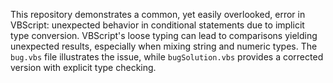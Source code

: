 This repository demonstrates a common, yet easily overlooked, error in VBScript: unexpected behavior in conditional statements due to implicit type conversion.  VBScript's loose typing can lead to comparisons yielding unexpected results, especially when mixing string and numeric types. The `bug.vbs` file illustrates the issue, while `bugSolution.vbs` provides a corrected version with explicit type checking.